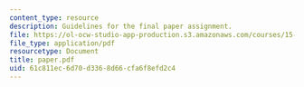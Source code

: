 ```yaml
---
content_type: resource
description: Guidelines for the final paper assignment.
file: https://ol-ocw-studio-app-production.s3.amazonaws.com/courses/15-980j-organizing-for-innovative-product-development-spring-2007/61c811ec6d70d3368d66cfa6f8efd2c4_paper.pdf
file_type: application/pdf
resourcetype: Document
title: paper.pdf
uid: 61c811ec-6d70-d336-8d66-cfa6f8efd2c4
---
```

